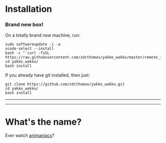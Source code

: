 # Installation
### Brand new box!

On a totally brand new machine, run:

```
sudo softwareupdate -i -a
xcode-select --install
bash -c "`curl -fsSL https://raw.githubusercontent.com/zdcthomas/yakko_wakko/master/remote_install.sh`"
cd yakko_wakko/
bash install
```

If you already have git installed, then just:
```
git clone https://github.com/zdcthomas/yakko_wakko.git
cd yakko_wakko/
bash install
```
***
***
# What's the name?
Ever watch [animaniacs](https://www.youtube.com/watch?v=CWnWwN1z_UM)?
